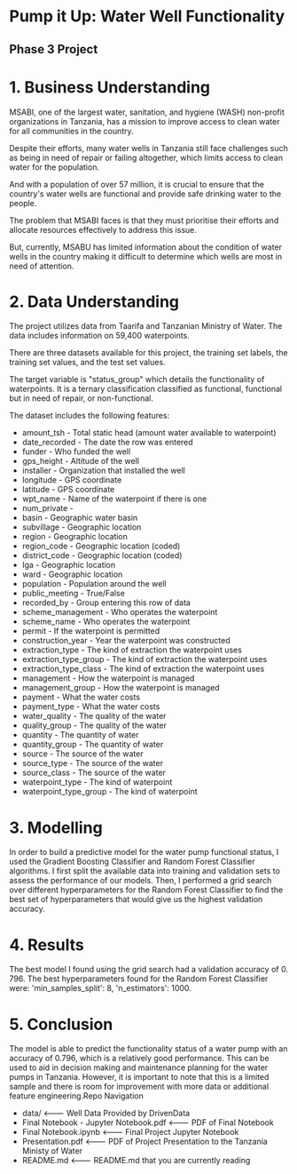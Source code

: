 # Pump it Up: Water Well Functionality
## Phase 3 Project
# 1. Business Understanding
MSABI, one of the largest water, sanitation, and hygiene (WASH) non-profit organizations in Tanzania, has a mission to improve access to clean water for all communities in the country.

Despite their efforts, many water wells in Tanzania still face challenges such as being in need of repair or failing altogether, which limits access to clean water for the population.

And with a population of over 57 million, it is crucial to ensure that the country's water wells are functional and provide safe drinking water to the people.

The problem that MSABI faces is that they must prioritise their efforts and allocate resources effectively to address this issue.

But, currently, MSABU has limited information about the condition of water wells in the country making it difficult to determine which wells are most in need of attention.
# 2. Data Understanding
The project utilizes data from Taarifa and Tanzanian Ministry of Water. The data includes information on 59,400 waterpoints.

There are three datasets available for this project, the training set labels, the training set values, and the test set values.

The target variable is "status_group" which details the functionality of waterpoints. It is a ternary classification classified as functional, functional but in need of repair, or non-functional.

The dataset includes the following features:

* amount_tsh - Total static head (amount water available to waterpoint)
* date_recorded - The date the row was entered
* funder - Who funded the well
* gps_height - Altitude of the well
* installer - Organization that installed the well
* longitude - GPS coordinate
* latitude - GPS coordinate
* wpt_name - Name of the waterpoint if there is one
* num_private -
* basin - Geographic water basin
* subvillage - Geographic location
* region - Geographic location
* region_code - Geographic location (coded)
* district_code - Geographic location (coded)
* lga - Geographic location
* ward - Geographic location
* population - Population around the well
* public_meeting - True/False
* recorded_by - Group entering this row of data
* scheme_management - Who operates the waterpoint
* scheme_name - Who operates the waterpoint
* permit - If the waterpoint is permitted
* construction_year - Year the waterpoint was constructed
* extraction_type - The kind of extraction the waterpoint uses
* extraction_type_group - The kind of extraction the waterpoint uses
* extraction_type_class - The kind of extraction the waterpoint uses
* management - How the waterpoint is managed
* management_group - How the waterpoint is managed
* payment - What the water costs
* payment_type - What the water costs
* water_quality - The quality of the water
* quality_group - The quality of the water
* quantity - The quantity of water
* quantity_group - The quantity of water
* source - The source of the water
* source_type - The source of the water
* source_class - The source of the water
* waterpoint_type - The kind of waterpoint
* waterpoint_type_group - The kind of waterpoint

# 3. Modelling
In order to build a predictive model for the water pump functional status, I used the Gradient Boosting Classifier and Random Forest Classifier algorithms. I first split the available data into training and validation sets to assess the performance of our models. Then, I performed a grid search over different hyperparameters for the Random Forest Classifier to find the best set of hyperparameters that would give us the highest validation accuracy.

# 4. Results
The best model I found using the grid search had a validation accuracy of 0. 796. The best hyperparameters found for the Random Forest Classifier were: 'min_samples_split': 8, 'n_estimators': 1000.

# 5. Conclusion
The model is able to predict the functionality status of a water pump with an accuracy of 0.796, which is a relatively good performance. This can be used to aid in decision making and maintenance planning for the water pumps in Tanzania.
However, it is important to note that this is a limited sample and there is room for improvement with more data or additional feature engineering.Repo Navigation

* data/ <--- Well Data Provided by DrivenData
* Final Notebook - Jupyter Notebook.pdf <--- PDF of Final Notebook
* Final Notebook.ipynb <--- Final Project Jupyter Notebook
* Presentation.pdf <--- PDF of Project Presentation to the Tanzania Ministy of Water
* README.md <--- README.md that you are currently reading
